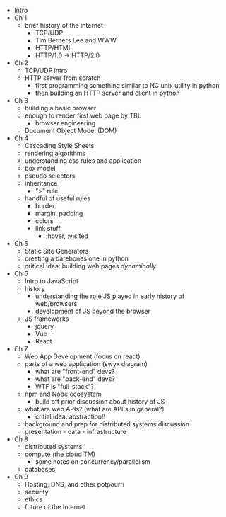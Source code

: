 - Intro
- Ch 1
  - brief history of the internet
    - TCP/UDP
    - Tim Berners Lee and WWW
    - HTTP/HTML
    - HTTP/1.0 -> HTTP/2.0
- Ch 2
  - TCP/UDP intro
  - HTTP server from scratch
    - first programming something similar to NC unix utility in python
    - then building an HTTP server and client in python
- Ch 3
  - building a basic browser
  - enough to render first web page by TBL
    - browser.engineering
  - Document Object Model (DOM)
- Ch 4
  - Cascading Style Sheets
  - rendering algorithms
  - understanding css rules and application
  - box model
  - pseudo selectors
  - inheritance
    - ">" rule
  - handful of useful rules
    - border
    - margin, padding
    - colors
    - link stuff
      - :hover, :visited
- Ch 5
  - Static Site Generators
  - creating a barebones one in python
  - critical idea: building web pages _dynamically_
- Ch 6
  - Intro to JavaScript
  - history
    - understanding the role JS played in early history of web/browsers
    - development of JS beyond the browser
  - JS frameworks
    - jquery
    - Vue
    - React
- Ch 7
  - Web App Development (focus on react)
  - parts of a web application (swyx diagram)
    - what are "front-end" devs?
    - what are "back-end" devs?
    - WTF is "full-stack"?
  - npm and Node ecosystem
    - build off prior discussion about history of JS
  - what are web APIs? (what are API's in general?)
    - critial idea: abstraction!!
  - background and prep for distributed systems discussion
  - presentation - data - infrastructure
- Ch 8
  - distributed systems
  - compute (the cloud TM)
    - some notes on concurrency/parallelism
  - databases
- Ch 9
  - Hosting, DNS, and other potpourri
  - security
  - ethics
  - future of the Internet
